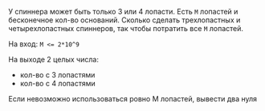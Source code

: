 У спиннера может быть только 3 или 4 лопасти.
Есть `М` лопастей и бесконечное кол-во оснований. Сколько сделать трехлопастных и четырехлопастных спиннеров, так чтобы потратить все `М` лопастей. 


На вход: `М <= 2*10^9`

На выходе 2 целых числа:

- кол-во с 3 лопастями
- кол-во с 4 лопастями

Если невозможно использоваться ровно М лопастей, вывести два нуля
